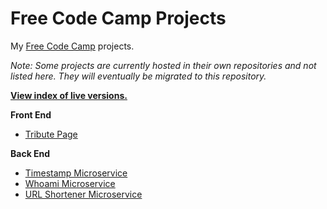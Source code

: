 # Free Code Camp Projects

My [Free Code Camp](https://www.freecodecamp.com/) projects.

*Note: Some projects are currently hosted in their own repositories and not listed here. They will eventually be migrated to this repository.*

**[View index of live versions.](https://tempurturtul.github.io/fcc-projects/)**

**Front End**

- [Tribute Page](https://github.com/Tempurturtul/fcc-projects/tree/master/front-end/basic-projects/tribute-page)

**Back End**

- [Timestamp Microservice](https://github.com/Tempurturtul/fcc-projects/tree/master/back-end/api-projects/timestamp-microservice)
- [Whoami Microservice](https://github.com/Tempurturtul/fcc-projects/tree/master/back-end/api-projects/whoami-microservice)
- [URL Shortener Microservice](https://github.com/Tempurturtul/fcc-projects/tree/master/back-end/api-projects/url-shortener-microservice)
